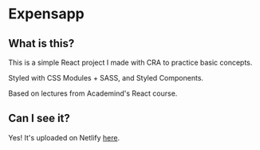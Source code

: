 # Expensapp

## What is this?

This is a simple React project I made with CRA to practice basic concepts.

Styled with CSS Modules + SASS, and Styled Components.

Based on lectures from Academind's React course.

## Can I see it?

Yes! It's uploaded on Netlify [here](https://react-expensapp.netlify.app/).
